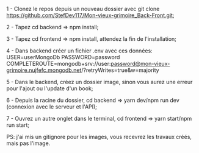 

1 - Clonez le repos depuis un nouveau dossier avec git clone https://github.com/StefDev117/Mon-vieux-grimoire_Back-Front.git;

2 - Tapez cd backend => npm install;

3 - Tapez cd frontend => npm install, attendez la fin de l'installation;

4 - Dans backend créer un fichier .env avec ces données:
USER=userMongoDb
PASSWORD=password
COMPLETEROUTE=mongodb+srv://user:password@mon-vieux-grimoire.nujfefc.mongodb.net/?retryWrites=true&w=majority

5 - Dans le backend, créez un dossier image, sinon vous aurez une erreur pour l'ajout ou l'update d'un book;

6 - Depuis la racine du dossier, cd backend => yarn dev/npm run dev (connexion avec le serveur et l'API);

7 - Ouvrez un autre onglet dans le terminal, cd frontend => yarn start/npm run start;

PS: j'ai mis un gitignore pour les images, vous recevrez les travaux créés, mais pas l'image.